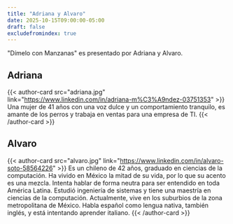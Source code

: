 ```yaml
---
title: "Adriana y Alvaro"
date: 2025-10-15T09:00:00-05:00
draft: false
excludefromindex: true
---
```


"Dímelo con Manzanas" es presentado por Adriana y Alvaro.

## Adriana

{{< author-card src="adriana.jpg" link="https://www.linkedin.com/in/adriana-m%C3%A9ndez-03751353" >}}
Una mujer de 41 años con una voz dulce y un comportamiento tranquilo, es amante de los perros y trabaja en ventas para una empresa de TI.
{{< /author-card >}}

## Alvaro

{{< author-card src="alvaro.jpg" link="https://www.linkedin.com/in/alvaro-soto-58564226" >}}
Es un chileno de 42 años, graduado en ciencias de la computación. Ha vivido en México la mitad de su vida, por lo que su acento es una mezcla. Intenta hablar de forma neutra para ser entendido en toda América Latina. Estudió ingeniería de sistemas y tiene una maestría en ciencias de la computación. Actualmente, vive en los suburbios de la zona metropolitana de México. Habla español como lengua nativa, también inglés, y está intentando aprender italiano.
{{< /author-card >}}


